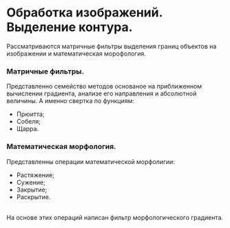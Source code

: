 # Обработка изображений. Выделение контура.
Рассматриваются матричные фильтры выделения границ объектов на изображении и математическая морофология.
### Матричные фильтры.
Представленно семейство методов основаное на приближенном вычислении градиента, анализе его направления и абсолютной величины. А именно свертка по функциям:
-   Прюитта;
-   Собеля;
-   Щарра.
### Математическая морфология.
Представленны операции математической морфолигии:
-   Растяжение;
-   Сужение;
-   Закрытие;
-   Раскрытие.

<br/>На основе этих операций написан фильтр морфологического градиента.
